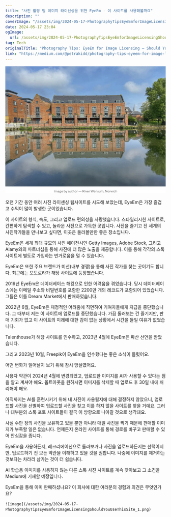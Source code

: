```yaml
---
title: "사진 촬영 팁 이미지 라이선싱을 위한 EyeEm - 이 사이트를 사용해볼까요"
description: ""
coverImage: "/assets/img/2024-05-17-PhotographyTipsEyeEmforImageLicensingShouldYouUseThisSite_0.png"
date: 2024-05-17 23:04
ogImage: 
  url: /assets/img/2024-05-17-PhotographyTipsEyeEmforImageLicensingShouldYouUseThisSite_0.png
tag: Tech
originalTitle: "Photography Tips: EyeEm for Image Licensing — Should You Use This Site?"
link: "https://medium.com/@petrakidd/photography-tips-eyeem-for-image-licensing-should-you-use-this-site-d4f2250585a4"
---
```




![image title](/assets/img/2024-05-17-PhotographyTipsEyeEmforImageLicensingShouldYouUseThisSite_0.png)

오랜 기간 동안 여러 사진 라이센싱 웹사이트를 시도해 보았는데, EyeEm은 가장 즐겁고 수익이 많이 발생한 곳이었습니다.

이 사이트의 형식, 속도, 그리고 업로드 편의성을 사랑했습니다. 스타일리시한 사이트로, 간편하게 탐색할 수 있고, 놀라운 사진으로 가득한 곳입니다. 사진을 즐기고 전 세계의 사진작가들을 만나보고 싶다면, 이곳은 둘러볼만한 좋은 장소입니다.

EyeEm은 세계 최대 규모의 사진 에이전시인 Getty Images, Adobe Stock, 그리고 Alamy와의 파트너십을 통해 사진에 더 많은 노출을 제공합니다. 이를 통해 각각의 스톡 사이트에 별도로 가입하는 번거로움을 덜 수 있습니다.


<div class="content-ad"></div>

EyeEm은 또한 주요 브랜드가 미션(내부 경쟁)을 통해 사진 작가를 찾는 곳이기도 합니다. 최근에는 모토로라가 해당 사이트에 등장했습니다.

2019년 EyeEm은 데이터베이스 해킹으로 인한 어려움을 겪었습니다. 당시 데이터베이스에는 이메일 주소와 비밀번호를 포함한 2200만 개의 레코드가 포함되어 있었습니다. 그들은 이를 Dream Market에서 판매하였습니다.

2022년 6월, EyeEm은 재정적인 어려움에 직면하여 기여자들에게 지급을 중단했습니다. 그 때부터 저는 이 사이트에 업로드를 중단했습니다. 가끔 둘러보는 건 즐기지만, 판매 기회가 없고 이 사이트의 미래에 대한 감이 없는 상황에서 시간을 들일 여유가 없었습니다.

Talenthouse가 해당 사이트를 인수하고, 2023년 4월에 EyeEm은 파산 선언을 받았습니다.

<div class="content-ad"></div>

그리고 2023년 10월, Freepik이 EyeEm을 인수했다는 좋은 소식이 들렸어요.

어떤 변화가 일어날지 보기 위해 잠시 망설였어요.

사용자 약관이 2024년 4월에 변경되었고, 업로드한 이미지를 AI가 사용할 수 있다는 점을 알고 계셔야 해요. 옵트아웃을 원하시면 이미지를 삭제할 때 업로드 후 30일 내에 처리해야 해요.

아직까지는 AI를 훈련시키기 위해 내 사진이 사용될지에 대해 결정하지 않았으니, 업로드할 사진을 선별하여 업로드할 사진을 찾고 이를 하지 않을 사이트를 찾을 거예요. 그러나 대부분의 스톡 포토 사이트들이 결국 이 방향으로 나아갈 것으로 생각돼요.

<div class="content-ad"></div>

사실 수만 장의 사진을 보유하고 있을 뿐만 아니라 매일 사진을 찍기 때문에 판매할 이미지가 부족할 일은 없습니다. 언제든지 온라인 사이트를 통해 경로를 바꾸고 판매할 수 있어 안심감을 줍니다.

EyeEm을 사용하든지, 레크리에이션으로 둘러보거나 사진을 업로드하든지는 선택이지만, 업로드하기 전 모든 약관을 이해하고 있을 것을 권합니다. 나중에 이미지를 제거하는 것보다는 차라리 삼가는 것이 더 쉽습니다.

AI 학습용 이미지를 사용하지 않는 다른 스톡 사진 사이트를 계속 찾아보고 그 소견을 Medium에 기재할 예정입니다.

EyeEm을 통해 이미 판매하셨나요? 이 회사에 대한 여러분의 경험과 의견은 무엇인가요?

<div class="content-ad"></div>

`![image](/assets/img/2024-05-17-PhotographyTipsEyeEmforImageLicensingShouldYouUseThisSite_1.png)`